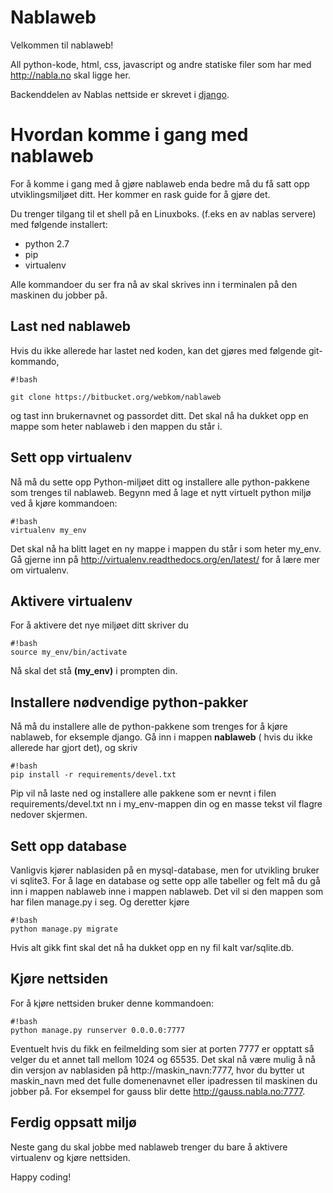 # Nablaweb #

Velkommen til nablaweb!

All python-kode, html, css, javascript og andre statiske filer som har med http://nabla.no skal ligge her.

Backenddelen av Nablas nettside er skrevet i [django](http://djangoproject.org).

# Hvordan komme i gang med nablaweb #

For å komme i gang med å gjøre nablaweb enda bedre må du få satt opp utviklingsmiljøet ditt.
Her kommer en rask guide for å gjøre det.

Du trenger tilgang til et shell på en Linuxboks. (f.eks en av nablas servere) med følgende installert:

- python 2.7
- pip
- virtualenv


Alle kommandoer du ser fra nå av skal skrives inn i terminalen på den maskinen du jobber på.

## Last ned nablaweb ##
Hvis du ikke allerede har lastet ned koden, kan det gjøres med følgende git-kommando,

```
#!bash

git clone https://bitbucket.org/webkom/nablaweb

```
og tast inn brukernavnet og passordet ditt.
Det skal nå ha dukket opp en mappe som heter nablaweb i den mappen du står i.

## Sett opp virtualenv ##

Nå må du sette opp Python-miljøet ditt og installere alle python-pakkene som trenges til nablaweb.
Begynn med å lage et nytt virtuelt python miljø ved å kjøre kommandoen:

```
#!bash
virtualenv my_env

```
Det skal nå ha blitt laget en ny mappe i mappen du står i som heter my_env.
Gå gjerne inn på http://virtualenv.readthedocs.org/en/latest/ for å lære mer om virtualenv.

## Aktivere virtualenv ##
For å aktivere det nye miljøet ditt skriver du
```
#!bash
source my_env/bin/activate

```
Nå skal det stå **(my_env)** i prompten din.

## Installere nødvendige python-pakker ##
Nå må du installere alle de python-pakkene som trenges for å kjøre nablaweb, for eksemple django.
Gå inn i mappen **nablaweb** ( hvis du ikke allerede har gjort det), og skriv

```
#!bash
pip install -r requirements/devel.txt

```
Pip vil nå laste ned og installere alle pakkene som er nevnt i filen requirements/devel.txt nn i my_env-mappen din og en masse tekst vil flagre nedover skjermen. 

## Sett opp database ##
Vanligvis kjører nablasiden på en mysql-database, men for utvikling bruker vi sqlite3.
For å lage en database og sette opp alle tabeller og felt må du gå inn i mappen nablaweb inne i mappen nablaweb. Det vil si den mappen som har filen manage.py i seg. Og deretter kjøre 
```
#!bash
python manage.py migrate
```
Hvis alt gikk fint skal det nå ha dukket opp en ny fil kalt var/sqlite.db.

## Kjøre nettsiden ##
For å kjøre nettsiden bruker denne kommandoen:

```
#!bash
python manage.py runserver 0.0.0.0:7777
```
Eventuelt hvis du fikk en feilmelding som sier at porten 7777 er opptatt så velger du et annet tall mellom 1024 og 65535.
Det skal nå være mulig å nå din versjon av nablasiden på http://maskin_navn:7777, hvor du bytter ut maskin_navn med det fulle domenenavnet eller ipadressen til maskinen du jobber på. For eksempel for gauss blir dette http://gauss.nabla.no:7777.

## Ferdig oppsatt miljø ##
Neste gang du skal jobbe med nablaweb trenger du bare å aktivere virtualenv og kjøre nettsiden.

Happy coding!
